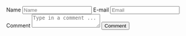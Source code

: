 <form method='POST' action="https://api.staticman.net/v2/entry/{{site.github}}/{{site.repo}}/{{site.branch}}/comments" class  = 'form' id = 'comments-form'>
  <input name='options[slug]' type='hidden' value='{{ page.slug }}'>
  <label for = 'name'>Name</label>
  <input id = 'name' name='fields[name]' type='text' placeholder = 'Name' class = 'mb-1 form_input' required>
  <label for = 'email'>E-mail</label>
  <input id = 'email' name='fields[email]' type='email' placeholder = 'Email' class = 'mb-1 form_input' required>
  <label for = 'comment'>Comment</label>
  <textarea id = 'comment' name='fields[message]' placeholder = 'Type in a comment ...' class = 'mb-1 form_input form_input-message' required></textarea>
  <input type='submit' value = 'Comment' class = 'snip mb-1 form_input-submit'>
</form>